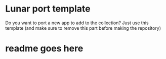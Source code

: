 # Lunar port template

Do you want to port a new app to add to the collection? Just use this template (and make sure to remove this part before making the repository)

# readme goes here
